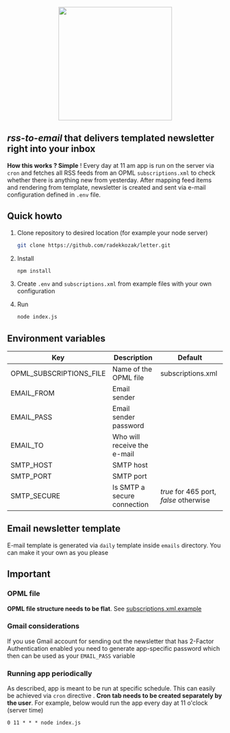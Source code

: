 <p align="center">
  <img src="https://letter.radekkozak.com/assets/github-letter-logo.png" width="265" />
</p>

## *rss-to-email* that delivers templated newsletter right into your inbox

**How this works ? Simple** ! Every day at 11 am app is run on the server via `cron` and fetches all RSS feeds from an
 OPML `subscriptions.xml` to check whether there is anything new from yesterday. After mapping feed items and
  rendering from template, newsletter is created and sent via e-mail configuration defined in `.env` file.

## Quick howto

1. Clone repository to desired location (for example your node server)
    ```sh
    git clone https://github.com/radekkozak/letter.git
    ```

2. Install 
    ```sh
    npm install
    ```
3. Create `.env` and `subscriptions.xml` from example files with your own configuration

4. Run 
    ```sh
    node index.js
    ```

## Environment variables

| Key | Description | Default |
|---|---|---|
| OPML_SUBSCRIPTIONS_FILE| Name of the OPML file | subscriptions.xml |
| EMAIL_FROM | Email sender | |
| EMAIL_PASS | Email sender password | |
| EMAIL_TO | Who will receive the e-mail | |
| SMTP_HOST | SMTP host | |
| SMTP_PORT | SMTP port | |
| SMTP_SECURE | Is SMTP a secure connection | *true* for 465 port, *false* otherwise|

## Email newsletter template

E-mail template is generated via `daily` template inside `emails` directory. You can make it your own as you please

## Important

### OPML file

**OPML file structure needs to be flat**. See [subscriptions.xml.example](https://github.com/letter/rss/subscriptions.xml.example)

### Gmail considerations

If you use Gmail account for sending out the newsletter that has 2-Factor Authentication enabled you need to generate
 app-specific password which then can be used as your `EMAIL_PASS` variable

### Running app periodically

As described, app is meant to be run at specific schedule. This can easily be achieved via `cron` directive
. **Cron tab needs to be created separately by the user**. For example, below would run the app every day at 11 o'clock
 (server time)

```shell script
0 11 * * * node index.js
```
